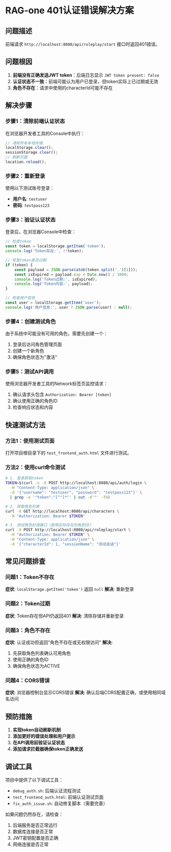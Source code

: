 # RAG-one 401认证错误解决方案

## 问题描述
前端请求 `http://localhost:8080/api/roleplay/start` 接口时返回401错误。

## 问题根因
1. **前端没有正确发送JWT token**：后端日志显示 `JWT token present: false`
2. **认证状态不一致**：前端可能认为用户已登录，但token实际上已过期或无效
3. **角色不存在**：请求中使用的characterId可能不存在

## 解决步骤

### 步骤1：清除前端认证状态
在浏览器开发者工具的Console中执行：
```javascript
// 清除所有本地存储
localStorage.clear();
sessionStorage.clear();
// 刷新页面
location.reload();
```

### 步骤2：重新登录
使用以下测试账号登录：
- **用户名**: `testuser`
- **密码**: `testpass123`

### 步骤3：验证认证状态
登录后，在浏览器Console中检查：
```javascript
// 检查token
const token = localStorage.getItem('token');
console.log('Token存在:', !!token);

// 检查token是否过期
if (token) {
    const payload = JSON.parse(atob(token.split('.')[1]));
    const isExpired = payload.exp < Date.now() / 1000;
    console.log('Token过期:', isExpired);
    console.log('Token内容:', payload);
}

// 检查用户信息
const user = localStorage.getItem('user');
console.log('用户信息:', user ? JSON.parse(user) : null);
```

### 步骤4：创建测试角色
由于系统中可能没有可用的角色，需要先创建一个：

1. 登录后访问角色管理页面
2. 创建一个新角色
3. 确保角色状态为"激活"

### 步骤5：测试API调用
使用浏览器开发者工具的Network标签页监控请求：

1. 确认请求头包含 `Authorization: Bearer [token]`
2. 确认使用正确的角色ID
3. 检查响应状态和内容

## 快速测试方法

### 方法1：使用测试页面
打开项目根目录下的 `test_frontend_auth.html` 文件进行测试。

### 方法2：使用curl命令测试
```bash
# 1. 登录获取token
TOKEN=$(curl -s -X POST http://localhost:8080/api/auth/login \
  -H "Content-Type: application/json" \
  -d '{"username": "testuser", "password": "testpass123"}' \
  | grep -o '"token":"[^"]*"' | cut -d'"' -f4)

# 2. 获取角色列表
curl -X GET http://localhost:8080/api/characters \
  -H "Authorization: Bearer $TOKEN"

# 3. 测试角色扮演接口（使用实际存在的角色ID）
curl -X POST http://localhost:8080/api/roleplay/start \
  -H "Authorization: Bearer $TOKEN" \
  -H "Content-Type: application/json" \
  -d '{"characterId": 1, "sessionName": "测试会话"}'
```

## 常见问题排查

### 问题1：Token不存在
**症状**: `localStorage.getItem('token')` 返回 `null`
**解决**: 重新登录

### 问题2：Token过期
**症状**: Token存在但API仍返回401
**解决**: 清除存储并重新登录

### 问题3：角色不存在
**症状**: 认证成功但返回"角色不存在或无权限访问"
**解决**: 
1. 先获取角色列表确认可用角色
2. 使用正确的角色ID
3. 确保角色状态为ACTIVE

### 问题4：CORS错误
**症状**: 浏览器控制台显示CORS错误
**解决**: 确认后端CORS配置正确，或使用相同域名访问

## 预防措施

1. **实现token自动刷新机制**
2. **添加更好的错误处理和用户提示**
3. **在API调用前验证认证状态**
4. **添加请求拦截器确保token正确发送**

## 调试工具

项目中提供了以下调试工具：
- `debug_auth.sh`: 后端认证流程测试
- `test_frontend_auth.html`: 前端认证测试页面
- `fix_auth_issue.sh`: 自动修复脚本（需要完善）

如果问题仍然存在，请检查：
1. 后端服务是否正常运行
2. 数据库连接是否正常
3. JWT密钥配置是否正确
4. 网络连接是否正常
